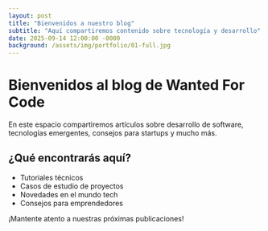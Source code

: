 ```yaml
---
layout: post
title: "Bienvenidos a nuestro blog"
subtitle: "Aquí compartiremos contenido sobre tecnología y desarrollo"
date: 2025-09-14 12:00:00 -0000
background: /assets/img/portfolio/01-full.jpg
---
```


# Bienvenidos al blog de Wanted For Code

En este espacio compartiremos artículos sobre desarrollo de software, tecnologías emergentes, consejos para startups y mucho más.

## ¿Qué encontrarás aquí?

- Tutoriales técnicos
- Casos de estudio de proyectos
- Novedades en el mundo tech
- Consejos para emprendedores

¡Mantente atento a nuestras próximas publicaciones!
